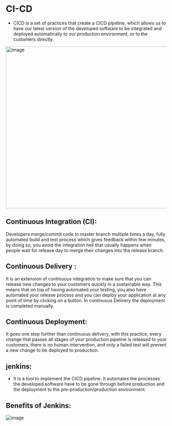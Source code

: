 # CI-CD

- CICD is a set of practices that create a CICD pipeline, which allows us to have our latest version of the developed software to be integrated and deployed automatically to our production environment, or to the customers directly.

<img width="508" alt="image" src="https://user-images.githubusercontent.com/110182832/187887285-fd82c822-6622-4238-a502-a2b0b86f0ab6.png">



## Continuous Integration (CI): 
Developers merge/commit code to master branch multiple times a day, fully automated build and test process which gives feedback within few minutes, by doing so, you avoid the integration hell that usually happens when people wait for release day to merge their changes into the release branch.


## Continuous Delivery :
It is an extension of continuous integration to make sure that you can release new changes to your customers quickly in a sustainable way. This means that on top of having automated your testing, you also have automated your release process and you can deploy your application at any point of time by clicking on a button. In continuous Delivery the deployment is completed manually.

## Continuous Deployment: 
It goes one step further than continuous delivery, with this practice, every change that passes all stages of your production pipeline is released to your customers, there is no human intervention, and only a failed test will prevent a new change to be deployed to production.

## jenkins:
- It is a tool to implement the CICD pipeline. It automates the processes the developed software have to be gone through before production and the deployment to the pre-production/production environment.

## Benefits of Jenkins:

![image](https://user-images.githubusercontent.com/110182832/187891229-84555841-5bcc-4a26-a5e0-659fb15e1e6f.png)


